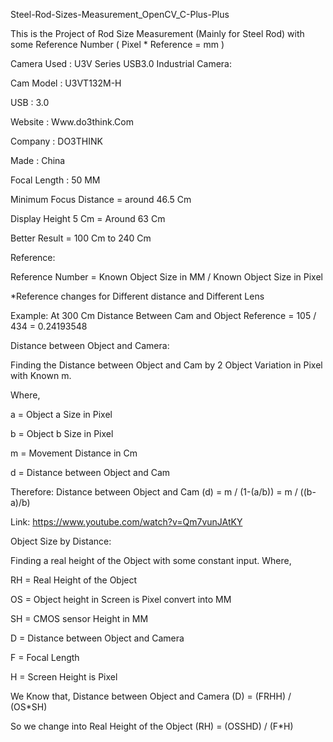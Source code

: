 Steel-Rod-Sizes-Measurement_OpenCV_C-Plus-Plus

This is the Project of Rod Size Measurement (Mainly for Steel Rod) with some Reference Number ( Pixel * Reference = mm ) 

Camera Used     :       U3V Series USB3.0 Industrial Camera:

Cam Model       :       U3VT132M-H 

USB             :       3.0 

Website         :       Www.do3think.Com 

Company         :       DO3THINK 

Made            :       China 

Focal Length    :       50 MM

Minimum Focus Distance = around 46.5 Cm 

Display Height 5 Cm = Around 63 Cm 

Better Result = 100 Cm to 240 Cm

Reference: 

Reference Number = Known Object Size in MM / Known Object Size in Pixel 

*Reference changes for Different distance and Different Lens

Example: At 300 Cm Distance Between Cam and Object Reference = 105 / 434 = 0.24193548

Distance between Object and Camera:

Finding the Distance between Object and Cam by 2 Object Variation in Pixel with Known m.

Where, 

a = Object a Size in Pixel 

b = Object b Size in Pixel 

m = Movement Distance in Cm 

d = Distance between Object and Cam

Therefore: Distance between Object and Cam (d) = m / (1-(a/b)) = m / ((b-a)/b)

Link: https://www.youtube.com/watch?v=Qm7vunJAtKY  

Object Size by Distance: 

Finding a real height of the Object with some constant input. Where, 

RH = Real Height of the Object 

OS = Object height in Screen is Pixel convert into MM 

SH = CMOS sensor Height in MM 

D = Distance between Object and Camera 

F = Focal Length 

H = Screen Height is Pixel

We Know that, Distance between Object and Camera (D) = (FRHH) / (OS*SH)

So we change into Real Height of the Object (RH) = (OSSHD) / (F*H)
